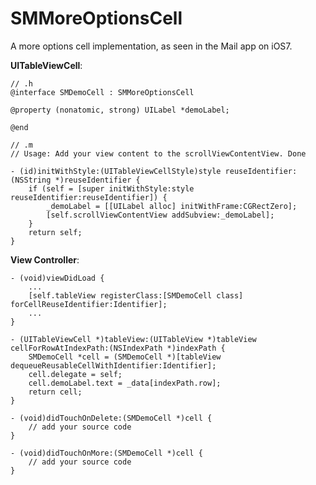 SMMoreOptionsCell
=================

A more options cell implementation, as seen in the Mail app on iOS7.


**UITableViewCell**:
	
    // .h
	@interface SMDemoCell : SMMoreOptionsCell

	@property (nonatomic, strong) UILabel *demoLabel;

	@end

	// .m
	// Usage: Add your view content to the scrollViewContentView. Done
	
	- (id)initWithStyle:(UITableViewCellStyle)style reuseIdentifier:(NSString *)reuseIdentifier {
    	if (self = [super initWithStyle:style reuseIdentifier:reuseIdentifier]) {
        	_demoLabel = [[UILabel alloc] initWithFrame:CGRectZero];
	        [self.scrollViewContentView addSubview:_demoLabel];
   		}
	    return self;
	}

**View Controller**:

	- (void)viewDidLoad {
	    ...
    	[self.tableView registerClass:[SMDemoCell class] forCellReuseIdentifier:Identifier];
    	...
    }
        
    - (UITableViewCell *)tableView:(UITableView *)tableView cellForRowAtIndexPath:(NSIndexPath *)indexPath {
        SMDemoCell *cell = (SMDemoCell *)[tableView dequeueReusableCellWithIdentifier:Identifier];
        cell.delegate = self;
        cell.demoLabel.text = _data[indexPath.row];
        return cell;
    }
        
    - (void)didTouchOnDelete:(SMDemoCell *)cell {
		// add your source code
    }
    
    - (void)didTouchOnMore:(SMDemoCell *)cell {
		// add your source code
	}
